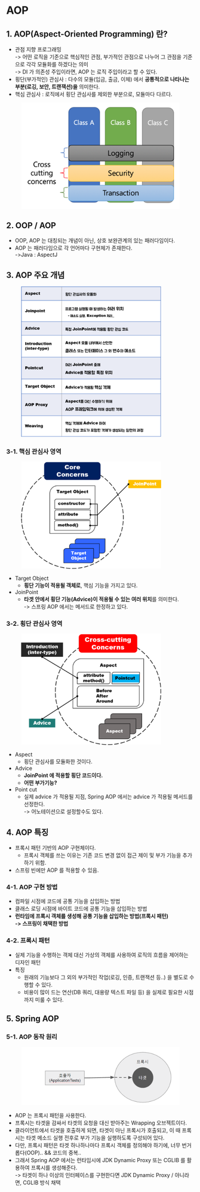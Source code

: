 # AOP

## 1. AOP(Aspect-Oriented Programming) 란?

* 관점 지향 프로그래밍\
  \-> 어떤 로직을 기준으로 핵심적인 관점, 부가적인 관점으로 나누어 그 관점을 기준으로 각각 모듈화를 하겠다는 의미\
  \-> DI 가 의존성 주입이라면, AOP 는 로직 주입이라고 할 수 있다.&#x20;
* 횡단(부가적인) 관심사 : 다수의 모듈(입금, 출금, 이체) 에서 **공통적으로 나타나는 부분(로깅, 보안, 트랜잭션)을** 의미한다.&#x20;
* 핵심 관심사 : 로직에서 횡단 관심사를 제외한 부분으로, 모듈마다 다르다.&#x20;

<figure><img src="../../.gitbook/assets/image (5) (2) (1).png" alt=""><figcaption></figcaption></figure>

## 2. OOP / AOP

* OOP, AOP 는 대칭되는 개념이 아닌, 상호 보완관계의 있는 패러다임이다.&#x20;
* AOP 는 패러다임으로 각 언어마다 구현체가 존재한다. \
  \->Java : AspectJ

## 3. AOP 주요 개념&#x20;

<figure><img src="../../.gitbook/assets/image (10) (1).png" alt="" width="375"><figcaption></figcaption></figure>

### 3-1. 핵심 관심사 영역&#x20;

<figure><img src="../../.gitbook/assets/image (4) (3).png" alt="" width="375"><figcaption></figcaption></figure>

* Target Object&#x20;
  * **횡단 기능이 적용될 객체로**, 핵심 기능을 가지고 있다.&#x20;
* JoinPoint&#x20;
  * **타겟 안에서 횡단 기능(Advice)이 적용될 수 있는 여러 위치**를 의미한다. \
    \-> 스프링 AOP 에서는 메서드로 한정하고 있다.&#x20;

### 3-2. 횡단 관심사 영역

<figure><img src="../../.gitbook/assets/image (11).png" alt="" width="375"><figcaption></figcaption></figure>

* Aspect&#x20;
  * 횡단 관심사를 모듈화한 것이다.&#x20;
* Advice
  * **JoinPoint 에 적용할 횡단 코드이다.**&#x20;
  * **어떤 부가기능?**
* Point cut
  * 실제 advice 가 적용될 지점, Spring AOP 에서는 advice 가 적용될 메서드를 선정한다. \
    \-> 어노테이션으로 설정할수도 있다.&#x20;

## 4. AOP 특징&#x20;

* 프록시 패턴 기반의 AOP 구현체이다.&#x20;
  * 프록시 객체를 쓰는 이유는 기존 코드 변경 없이 접근 제이 및 부가 기능을 추가하기 위함.&#x20;
* 스프링 빈에만 AOP 를 적용할 수 있음.

### 4-1. AOP 구현 방법

* 컴파일 시점에 코드에 공통 기능을 삽입하는 방법
* 클래스 로딩 시점에 바이트 코드에 공통 기능을 삽입하는 방법
* **런타임에 프록시 객체를 생성해 공통 기능을 삽입하는 방법(프록시 패턴)**\
  **-> 스프링이 채택한 방법**&#x20;

### 4-2. 프록시 패턴&#x20;

* 실제 기능을 수행하는 객체 대신 가상의 객체를 사용하여 로직의 흐름을 제어하는 디자인 패턴&#x20;
* 특징
  * 원래의 기능보다 그 외의 부가적인 작업(로깅, 인증, 트랜잭션 등..) 을 별도로 수행할 수 있다.&#x20;
  * 비용이 많이 드는 연산(DB 쿼리, 대용량 텍스트 파일 등) 을 실제로 필요한 시점까지 미룰 수 있다.&#x20;

## 5. Spring AOP&#x20;

### 5-1. AOP 동작 원리

<figure><img src="../../.gitbook/assets/image (3) (1) (1) (1) (1).png" alt=""><figcaption></figcaption></figure>

* AOP 는 프록시 패턴을 사용한다.&#x20;
* 프록시는 타겟을 감싸서 타겟의 요청을 대신 받아주는 Wrapping 오브젝트이다.&#x20;
* 클라이언트에서 타겟을 호출하게 되면, 타겟이 아닌 프록시가 호출되고, 이 때 프록시는 타겟 메소드 실행 전후로 부가 기능을 실행하도록 구성되어 있다.&#x20;
* 다만, 프록시 패턴은 타겟 하나하나마다 프록시 객체를 정의해야 하기에, 너무 번거롭다(OOP).. && 코드의 중복..
* 그래서 Spring AOP 에서는 런타임시에 JDK Dynamic Proxy 또는 CGLIB 를 활용하여 프록시를 생성해준다. \
  \-> 타겟이 하나 이상의 인터페이스를 구현한다면 JDK Dynamic Proxy / 아니라면, CGLIB 방식 채택

